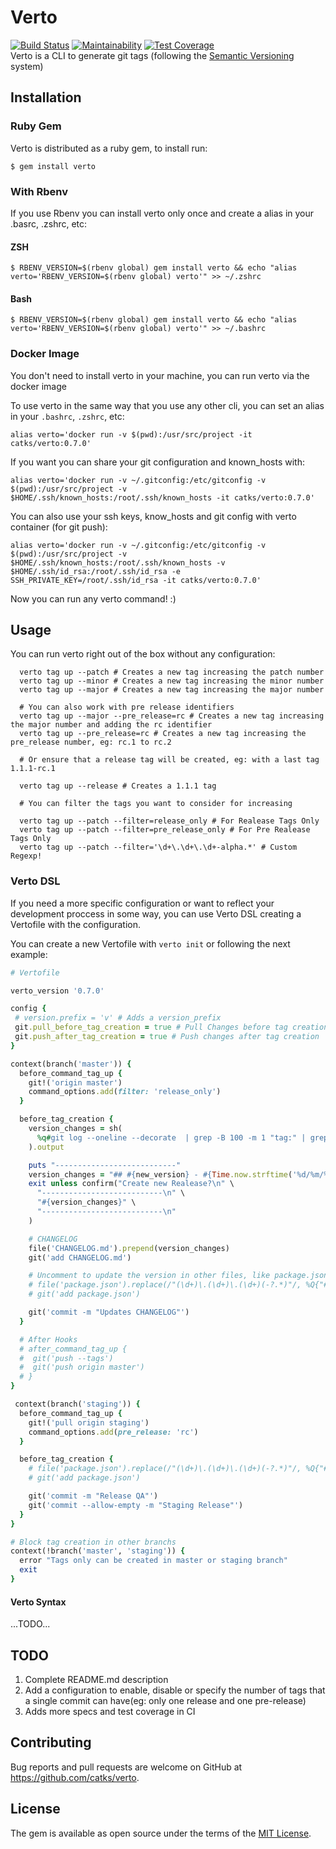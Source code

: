 # Verto
[![Build Status](https://travis-ci.org/catks/verto.svg?branch=master)](https://travis-ci.org/catks/verto)
[![Maintainability](https://api.codeclimate.com/v1/badges/b699d13df33e33bbe2d0/maintainability)](https://codeclimate.com/github/catks/verto/maintainability)
[![Test Coverage](https://api.codeclimate.com/v1/badges/39e7c6f1f5f57b8555ed/test_coverage)](https://codeclimate.com/github/catks/verto/test_coverage)\
Verto is a CLI to generate git tags (following the [Semantic Versioning](https://semver.org/) system)

## Installation


### Ruby Gem
Verto is distributed as a ruby gem, to install run:

```shell
$ gem install verto
```

### With Rbenv

If you use Rbenv you can install verto only once and create a alias in your .basrc, .zshrc, etc:

#### ZSH
    $ RBENV_VERSION=$(rbenv global) gem install verto && echo "alias verto='RBENV_VERSION=$(rbenv global) verto'" >> ~/.zshrc

#### Bash
    $ RBENV_VERSION=$(rbenv global) gem install verto && echo "alias verto='RBENV_VERSION=$(rbenv global) verto'" >> ~/.bashrc


### Docker Image

You don't need to install verto in your machine, you can run verto via the docker image

To use verto in the same way that you use any other cli, you can set an alias in your `.bashrc`, `.zshrc`, etc:

```shell
alias verto='docker run -v $(pwd):/usr/src/project -it catks/verto:0.7.0'
```

If you want you can share your git configuration and known_hosts with:

```shell
alias verto='docker run -v ~/.gitconfig:/etc/gitconfig -v $(pwd):/usr/src/project -v $HOME/.ssh/known_hosts:/root/.ssh/known_hosts -it catks/verto:0.7.0'

```

You can also use your ssh keys, know_hosts and git config with verto container (for git push):

```shell
alias verto='docker run -v ~/.gitconfig:/etc/gitconfig -v $(pwd):/usr/src/project -v $HOME/.ssh/known_hosts:/root/.ssh/known_hosts -v $HOME/.ssh/id_rsa:/root/.ssh/id_rsa -e SSH_PRIVATE_KEY=/root/.ssh/id_rsa -it catks/verto:0.7.0'

```

Now you can run any verto command! :)

## Usage

You can run verto right out of the box without any configuration:

```shell
  verto tag up --patch # Creates a new tag increasing the patch number
  verto tag up --minor # Creates a new tag increasing the minor number
  verto tag up --major # Creates a new tag increasing the major number

  # You can also work with pre release identifiers
  verto tag up --major --pre_release=rc # Creates a new tag increasing the major number and adding the rc identifier
  verto tag up --pre_release=rc # Creates a new tag increasing the pre_release number, eg: rc.1 to rc.2

  # Or ensure that a release tag will be created, eg: with a last tag 1.1.1-rc.1

  verto tag up --release # Creates a 1.1.1 tag

  # You can filter the tags you want to consider for increasing

  verto tag up --patch --filter=release_only # For Realease Tags Only
  verto tag up --patch --filter=pre_release_only # For Pre Realease Tags Only
  verto tag up --patch --filter='\d+\.\d+\.\d+-alpha.*' # Custom Regexp!

```

### Verto DSL

If you need a more specific configuration or want to reflect your development proccess in some way, you can use Verto DSL creating a Vertofile with the configuration.

You can create a new Vertofile with `verto init` or following the next example:

```ruby
# Vertofile

verto_version '0.7.0'

config {
 # version.prefix = 'v' # Adds a version_prefix
 git.pull_before_tag_creation = true # Pull Changes before tag creation
 git.push_after_tag_creation = true # Push changes after tag creation
}

context(branch('master')) {
  before_command_tag_up {
    git!('origin master')
    command_options.add(filter: 'release_only')
  }

  before_tag_creation {
    version_changes = sh(
      %q#git log --oneline --decorate  | grep -B 100 -m 1 "tag:" | grep "pull request" | awk '{print $1}' | xargs git show --format='%b' | grep -v Approved | grep -v "^$" | grep -E "^[[:space:]]*\[.*\]" | sed 's/^[[:space:]]*\(.*\)/ * \1/'#, output: false
    ).output

    puts "---------------------------"
    version_changes = "## #{new_version} - #{Time.now.strftime('%d/%m/%Y')}\n#{version_changes}\n"
    exit unless confirm("Create new Realease?\n" \
      "---------------------------\n" \
      "#{version_changes}" \
      "---------------------------\n"
    )

    # CHANGELOG
    file('CHANGELOG.md').prepend(version_changes)
    git('add CHANGELOG.md')

    # Uncomment to update the version in other files, like package.json
    # file('package.json').replace(/"(\d+)\.(\d+)\.(\d+)(-?.*)"/, %Q{"#{new_version}"})
    # git('add package.json')

    git('commit -m "Updates CHANGELOG"')
  }

  # After Hooks
  # after_command_tag_up {
  #  git('push --tags')
  #  git('push origin master')
  # }
}

 context(branch('staging')) {
  before_command_tag_up {
    git!('pull origin staging')
    command_options.add(pre_release: 'rc')
  }

  before_tag_creation {
    # file('package.json').replace(/"(\d+)\.(\d+)\.(\d+)(-?.*)"/, %Q{"#{new_version}"})
    # git('add package.json')

    git('commit -m "Release QA"')
    git('commit --allow-empty -m "Staging Release"')
  }
}

# Block tag creation in other branchs
context(!branch('master', 'staging')) {
  error "Tags only can be created in master or staging branch"
  exit
}
```

#### Verto Syntax

...TODO...

## TODO

  1. Complete README.md description
  2. Add a configuration to enable, disable or specify the number of tags that a single commit can have(eg: only one release and one pre-release)
  3. Adds more specs and test coverage in CI

## Contributing

Bug reports and pull requests are welcome on GitHub at https://github.com/catks/verto.

## License

The gem is available as open source under the terms of the [MIT License](https://opensource.org/licenses/MIT).
